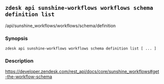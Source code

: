 ## `zdesk api sunshine-workflows workflows schema definition list`

/api/sunshine_workflows/workflows/schema/definition

### Synopsis

    zdesk api sunshine-workflows workflows schema definition list [ ... ]

### Description

https://developer.zendesk.com/rest_api/docs/core/sunshine_workflows#get-the-workflow-schema

